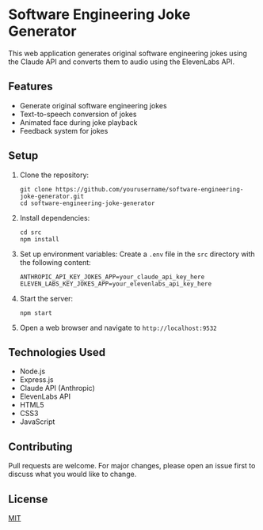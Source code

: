 # Software Engineering Joke Generator

This web application generates original software engineering jokes using the Claude API and converts them to audio using the ElevenLabs API.

## Features

- Generate original software engineering jokes
- Text-to-speech conversion of jokes
- Animated face during joke playback
- Feedback system for jokes

## Setup

1. Clone the repository:
   ```
   git clone https://github.com/yourusername/software-engineering-joke-generator.git
   cd software-engineering-joke-generator
   ```

2. Install dependencies:
   ```
   cd src
   npm install
   ```

3. Set up environment variables:
   Create a `.env` file in the `src` directory with the following content:
   ```
   ANTHROPIC_API_KEY_JOKES_APP=your_claude_api_key_here
   ELEVEN_LABS_KEY_JOKES_APP=your_elevenlabs_api_key_here
   ```

4. Start the server:
   ```
   npm start
   ```

5. Open a web browser and navigate to `http://localhost:9532`

## Technologies Used

- Node.js
- Express.js
- Claude API (Anthropic)
- ElevenLabs API
- HTML5
- CSS3
- JavaScript

## Contributing

Pull requests are welcome. For major changes, please open an issue first to discuss what you would like to change.

## License

[MIT](https://choosealicense.com/licenses/mit/)